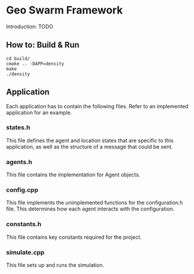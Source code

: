 # Geo Swarm Framework

Introduction: TODO

## How to: Build & Run
```
cd build/
cmake .. -DAPP=density
make
./density
```

## Application

Each application has to contain the following files. Refer to an implemented application for an example.

### states.h
This file defines the agent and location states that are specific to this application, as well as the structure of a message that could be sent. 

### agents.h
This file contains the implementation for Agent objects. 

### config.cpp
This file implements the unimplemented functions for the configuration.h file. This determines how each agent interacts with the configuration.

### constants.h
This file contains key constants required for the project.

### simulate.cpp
This file sets up and runs the simulation.

